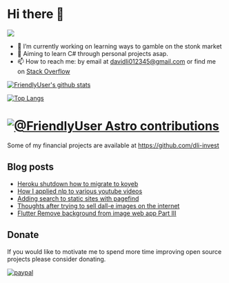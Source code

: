 # Hi there 👋
![](https://komarev.com/ghpvc/?username=FriendlyUser&color=blue)
<!--
**FriendlyUser/FriendlyUser** is a ✨ _special_ ✨ repository because its `README.md` (this file) appears on your GitHub profile.

Here are some ideas to get you started:
- 🌱 I’m currently learning ...
- 👯 I’m looking to collaborate on ...
- 🤔 I’m looking for help with ...
- 💬 Ask me about ...
- 📫 How to reach me: ...
- 😄 Pronouns: ...
- ⚡ Fun fact: ...
-->


- 🔭 I’m currently working on learning ways to gamble on the stonk market
- 🤔 Aiming to learn C# through personal projects asap.
- 📫 How to reach me: by email at davidli012345@gmail.com or find me on [Stack Overflow](https://stackoverflow.com/users/10226731/grandfleet)

[![FriendlyUser's github stats](https://github-readme-stats.vercel.app/api?username=FriendlyUser)](https://github.com/anuraghazra/github-readme-stats)

[![Top Langs](https://github-readme-stats.vercel.app/api/top-langs/?username=FriendlyUser&hide=html)](https://github.com/anuraghazra/github-readme-stats)


# [![@FriendlyUser Astro contributions](https://astro.badg.es/v1/contributor/FriendlyUser.svg)](https://astro.badg.es/v1/contributor/FriendlyUser/)

Some of my financial projects are available at https://github.com/dli-invest

## Blog posts
<!-- BLOG-POST-LIST:START -->
- [Heroku shutdown how to migrate to koyeb](https://friendlyuser.github.io/astro-tech-blog/posts/heroku_shutdown_migrate_to_koyeb/)
- [How I applied nlp to various youtube videos](https://friendlyuser.github.io/astro-tech-blog/posts/tracking_youtube_videos_with_nlp/)
- [Adding search to static sites with pagefind](https://friendlyuser.github.io/astro-tech-blog/posts/adding_search_to_static_sites/)
- [Thoughts after trying to sell dall-e images on the internet](https://friendlyuser.github.io/astro-tech-blog/posts/attempting_to_sell_dall-e_images/)
- [Flutter Remove background from image web app Part III](https://friendlyuser.github.io/astro-tech-blog/posts/remove_background_from_image_III/)
<!-- BLOG-POST-LIST:END -->

## Donate
If you would like to motivate me to spend more time improving open source projects please consider donating.

[![paypal](https://www.paypalobjects.com/en_US/i/btn/btn_donateCC_LG.gif)](https://www.paypal.com/cgi-bin/webscr?cmd=_donations&business=Z6M6Y83D3URSU&item_name=Motivating+me+to+continue+to+produce+open+source+projects&currency_code=CAD)
